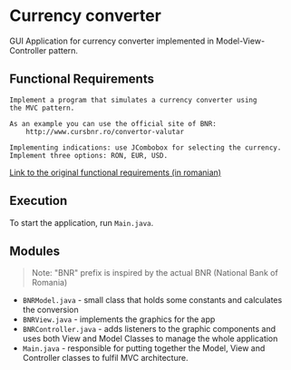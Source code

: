 # Currency converter
GUI Application for currency converter implemented in Model-View-Controller pattern.

## Functional Requirements
    Implement a program that simulates a currency converter using
    the MVC pattern.

    As an example you can use the official site of BNR:
        http://www.cursbnr.ro/convertor-valutar

    Implementing indications: use JCombobox for selecting the currency.
    Implement three options: RON, EUR, USD.
[Link to the original functional requirements (in romanian)](./Indicatie.png)
## Execution
To start the application, run `Main.java`.

## Modules
> Note: "BNR" prefix is inspired by the actual BNR (National Bank of Romania)
- `BNRModel.java` - small class that holds some constants and calculates the conversion
- `BNRView.java` - implements the graphics for the app
- `BNRController.java` - adds listeners to the graphic components and uses both View and Model Classes to manage the whole application
- `Main.java` - responsible for putting together the Model, View and Controller classes to fulfil MVC architecture.